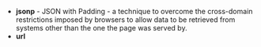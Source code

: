 - **jsonp** - JSON with Padding - a technique to overcome the cross-domain restrictions imposed by browsers to allow data to be retrieved from systems other than the one the page was served by.
- **url**
